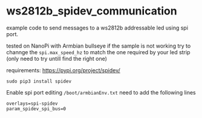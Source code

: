 # ws2812b_spidev_communication
example code to send messages to a ws2812b addressable led using spi port.

tested on NanoPi with Armbian bullseye 
if the sample is not working try to channge the ```spi.max_speed_hz``` to match the one required by your led strip (only need to try untill find the right one)

requirements:
https://pypi.org/project/spidev/
```
sudo pip3 install spidev
```

Enable spi port editing ```/boot/armbianEnv.txt``` need to add the following lines 
```
overlays=spi-spidev
param_spidev_spi_bus=0
```
